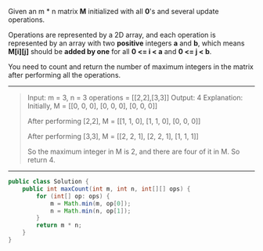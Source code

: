 Given an m * n matrix **M** initialized with all **0**'s and several update operations.

Operations are represented by a 2D array, and each operation is represented by an array with two **positive** integers **a** and **b**, which means **M[i][j]** should be **added by one** for all **0 <= i < a** and **0 <= j < b**.

You need to count and return the number of maximum integers in the matrix after performing all the operations.

---

> Input: 
> m = 3, n = 3
> operations = [[2,2],[3,3]]
> Output: 4
> Explanation: 
> Initially, M = 
> [[0, 0, 0],
>  [0, 0, 0],
>  [0, 0, 0]]
>
> After performing [2,2], M = 
> [[1, 1, 0],
>  [1, 1, 0],
>  [0, 0, 0]]
>
> After performing [3,3], M = 
> [[2, 2, 1],
>  [2, 2, 1],
>  [1, 1, 1]]
>
> So the maximum integer in M is 2, and there are four of it in M. So return 4.

---

```java
public class Solution {
    public int maxCount(int m, int n, int[][] ops) {
        for (int[] op: ops) {
            m = Math.min(m, op[0]);
            n = Math.min(n, op[1]);
        }
        return m * n;
    }
}
```

